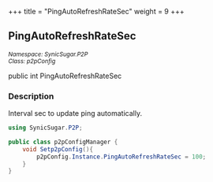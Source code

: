 +++
title = "PingAutoRefreshRateSec"
weight = 9
+++
## PingAutoRefreshRateSec
<small>*Namespace: SynicSugar.P2P* <br>
*Class: p2pConfig* </small>

public int PingAutoRefreshRateSec


### Description
Interval sec to update ping automatically.<br>


```cs
using SynicSugar.P2P;

public class p2pConfigManager {
    void Setp2pConfig(){
        p2pConfig.Instance.PingAutoRefreshRateSec = 100;
    }
}
```